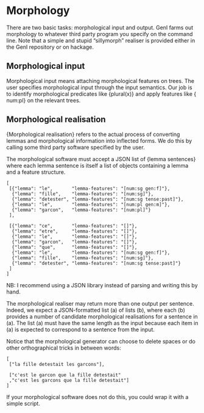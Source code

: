 # Morphology

There are two basic tasks: morphological input and output. GenI farms
out morphology to whatever third party program you specify on the
command line. Note that a simple and stupid “sillymorph” realiser is
provided either in the GenI repository or on hackage.

## Morphological input

Morphological input means attaching morphological features on trees. The
user specifies morphological input through the input semantics. Our job
is to identify morphological predicates like {plural(x)} and apply
features like { num:pl} on the relevant trees.

## Morphological realisation

{Morphological realisation} refers to the actual process of converting
lemmas and morphological information into inflected forms. We do this by
calling some third party software specified by the user.

The morphological software must accept a JSON list of {lemma sentences}
where each lemma sentence is itself a list of objects containing a lemma
and a feature structure.

    [
     [{"lemma": "le",       "lemma-features": "[num:sg gen:f]"},
      {"lemma": "fille",    "lemma-features": "[num:sg]"},
      {"lemma": "detester", "lemma-features": "[num:sg tense:past]"},
      {"lemma": "le",       "lemma-features": "[num:pl gen:m]"},
      {"lemma": "garcon",   "lemma-features": "[num:pl]"}
     ],

     [{"lemma": "ce",       "lemma-features": "[]"},
      {"lemma": "etre",     "lemma-features": "[]"},
      {"lemma": "le",       "lemma-features": "[]"},
      {"lemma": "garcon",   "lemma-features": "[]"},
      {"lemma": "que",      "lemma-features": "[]"},
      {"lemma": "le",       "lemma-features": "[num:sg gen:f]"},
      {"lemma": "fille",    "lemma-features": "[num:sg]"},
      {"lemma": "detester", "lemma-features": "[num:sg tense:past]"}
     ]
    ]

NB: I recommend using a JSON library instead of parsing and writing this
by hand.

The morphological realiser may return more than one output per sentence.
Indeed, we expect a JSON-formatted list (a) of lists (b), where each (b)
provides a number of candidate morphological realisations for a sentence
in (a). The list (a) must have the same length as the input because each
item in (a) is expected to correspond to a sentence from the input.

Notice that the morphological generator can choose to delete spaces or
do other orthographical tricks in between words:

    [
     ["la fille detestait les garcons"],

     ["c'est le garcon que la fille detestait"
     ,"c'est les garcons que la fille detestait"]
    ]

If your morphological software does not do this, you could wrap it with
a simple script.
